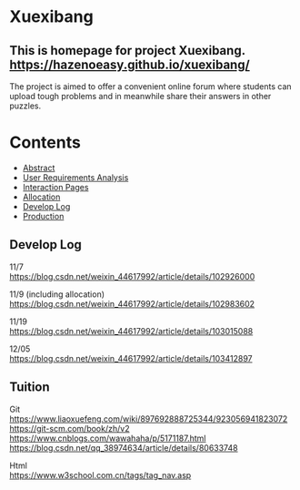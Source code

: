 # Xuexibang

## This is homepage for project Xuexibang. https://hazenoeasy.github.io/xuexibang/
The project is aimed to offer a convenient online forum 
where students can upload tough problems and 
in meanwhile share their answers in other puzzles. 

# Contents
- [Abstract](#abstract)
- [User Requirements Analysis](#user-requirements-analysis)
- [Interaction Pages](#interaction-pages)
- [Allocation](#allocation)
- [Develop Log](#develop-log)
- [Production](#production)
## Develop Log
11/7 <br>https://blog.csdn.net/weixin_44617992/article/details/102926000


11/9 (including allocation)<br>https://blog.csdn.net/weixin_44617992/article/details/102983602


11/19<br>https://blog.csdn.net/weixin_44617992/article/details/103015088

12/05<br>https://blog.csdn.net/weixin_44617992/article/details/103412897
## Tuition

Git <br>https://www.liaoxuefeng.com/wiki/897692888725344/923056941823072<br>
    https://git-scm.com/book/zh/v2<br>
    https://www.cnblogs.com/wawahaha/p/5171187.html<br>
    https://blog.csdn.net/qq_38974634/article/details/80633748<br>
    
    
    
Html <br>https://www.w3school.com.cn/tags/tag_nav.asp
